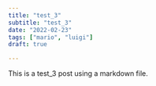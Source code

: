 ```yaml
---
title: "test_3"
subtitle: "test_3"
date: "2022-02-23"
tags: ["mario", "luigi"]
draft: true

---
```

This is a test_3 post using a markdown file.
